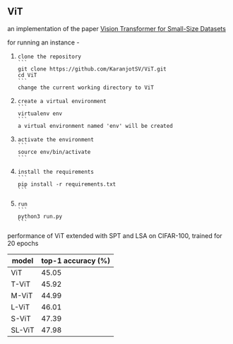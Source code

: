 ## ViT
an implementation of the paper [Vision Transformer for Small-Size Datasets](https://arxiv.org/abs/2112.13492)

for running an instance -
1.     clone the repository
       ```
       git clone https://github.com/KaranjotSV/ViT.git
       cd ViT
       ```
       change the current working directory to ViT
2.     create a virtual environment
       ```
       virtualenv env
       ```
       a virtual environment named 'env' will be created
3.     activate the environment
       ```
       source env/bin/activate
       ```
4.     install the requirements
       ```
       pip install -r requirements.txt
       ```
5.     run
       ```
       python3 run.py
       ```

performance of ViT extended with SPT and LSA on CIFAR-100, trained for 20 epochs

| model  | top-1 accuracy (%) |
|--------|--------------------|
| ViT    |        45.05       |
| T-ViT  |        45.92       |
| M-ViT  |        44.99       |
| L-ViT  |        46.01       |
| S-ViT  |        47.39       |
| SL-ViT |        47.98       |
